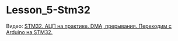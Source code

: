 # Lesson_5-Stm32
Видео: [STM32. АЦП на практике. DMA, прерывания. Переходим с Arduino на STM32.](https://youtu.be/4DPMhs-hNMU)
